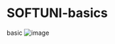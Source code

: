 # SOFTUNI-basics
basic
![image](https://user-images.githubusercontent.com/97385003/212499481-ccc4d164-ca0c-451f-9038-0b41262d7b91.png)

